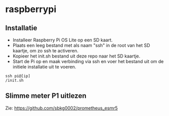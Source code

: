 # raspberrypi

## Installatie

* Installeer Raspberry Pi OS Lite op een SD kaart. 
* Plaats een leeg bestand met als naam "ssh" in de root van het SD kaartje, om zo ssh te activeren.
* Kopieer het init.sh bestand uit deze repo naar het SD kaartje.
* Start de Pi op en maak verbinding via ssh en voer het bestand uit om de initiele installatie uit te voeren.

```
ssh pi@[ip]
/init.sh
```

## Slimme meter P1 uitlezen

Zie:
https://github.com/sbkg0002/prometheus_esmr5
